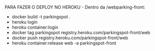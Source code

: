 PARA FAZER O DEPLOY NO HEROKU - Dentro da /webparking-front:

- docker build -t parkingspot .
- heroku login
- heroku container:login
- docker tag parkingspot registry.heroku.com/parkingspot-front/web
- docker push registry.heroku.com/parkingspot-front/web
- heroku container:release web -a parkingspot-front
